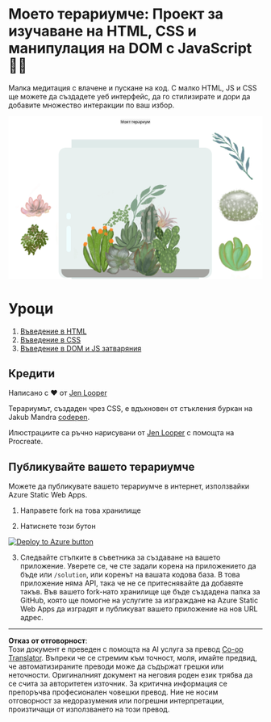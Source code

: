 <!--
CO_OP_TRANSLATOR_METADATA:
{
  "original_hash": "7965cd2bc5dc92ad888dc4c6ab2ab70a",
  "translation_date": "2025-08-27T21:59:25+00:00",
  "source_file": "3-terrarium/README.md",
  "language_code": "bg"
}
-->
# Моето терариумче: Проект за изучаване на HTML, CSS и манипулация на DOM с JavaScript 🌵🌱

Малка медитация с влачене и пускане на код. С малко HTML, JS и CSS ще можете да създадете уеб интерфейс, да го стилизирате и дори да добавите множество интеракции по ваш избор.

![моето терариумче](../../../translated_images/screenshot_gray.0c796099a1f9f25e40aa55ead81f268434c00af30d7092490759945eda63067d.bg.png)

# Уроци

1. [Въведение в HTML](./1-intro-to-html/README.md)
2. [Въведение в CSS](./2-intro-to-css/README.md)
3. [Въведение в DOM и JS затваряния](./3-intro-to-DOM-and-closures/README.md)

## Кредити

Написано с ♥️ от [Jen Looper](https://www.twitter.com/jenlooper)

Терариумът, създаден чрез CSS, е вдъхновен от стъкления буркан на Jakub Mandra [codepen](https://codepen.io/Rotarepmi/pen/rjpNZY).

Илюстрациите са ръчно нарисувани от [Jen Looper](http://jenlooper.com) с помощта на Procreate.

## Публикувайте вашето терариумче

Можете да публикувате вашето терариумче в интернет, използвайки Azure Static Web Apps.

1. Направете fork на това хранилище

2. Натиснете този бутон

[![Deploy to Azure button](https://aka.ms/deploytoazurebutton)](https://portal.azure.com/?feature.customportal=false&WT.mc_id=academic-77807-sagibbon#create/Microsoft.StaticApp)

3. Следвайте стъпките в съветника за създаване на вашето приложение. Уверете се, че сте задали корена на приложението да бъде или `/solution`, или коренът на вашата кодова база. В това приложение няма API, така че не се притеснявайте да добавяте такъв. Във вашето fork-нато хранилище ще бъде създадена папка за GitHub, която ще помогне на услугите за изграждане на Azure Static Web Apps да изградят и публикуват вашето приложение на нов URL адрес.

---

**Отказ от отговорност**:  
Този документ е преведен с помощта на AI услуга за превод [Co-op Translator](https://github.com/Azure/co-op-translator). Въпреки че се стремим към точност, моля, имайте предвид, че автоматизираните преводи може да съдържат грешки или неточности. Оригиналният документ на неговия роден език трябва да се счита за авторитетен източник. За критична информация се препоръчва професионален човешки превод. Ние не носим отговорност за недоразумения или погрешни интерпретации, произтичащи от използването на този превод.
